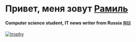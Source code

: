 # Привет, меня зовут <a href="https://vk.com/ramzini22" target="_blank">Рамиль</a>
#### Computer science student, IT news writer from Russia 🇷🇺
[![trophy](https://github-profile-trophy.vercel.app/?username=ramzini22)](https://github.com/ryo-ma/github-profile-trophy)
